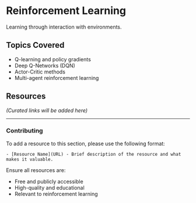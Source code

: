 # Reinforcement Learning

Learning through interaction with environments.

## Topics Covered

- Q-learning and policy gradients
- Deep Q-Networks (DQN)
- Actor-Critic methods
- Multi-agent reinforcement learning

## Resources

_(Curated links will be added here)_

---

### Contributing

To add a resource to this section, please use the following format:

```
- [Resource Name](URL) - Brief description of the resource and what makes it valuable.
```

Ensure all resources are:
- Free and publicly accessible
- High-quality and educational
- Relevant to reinforcement learning
